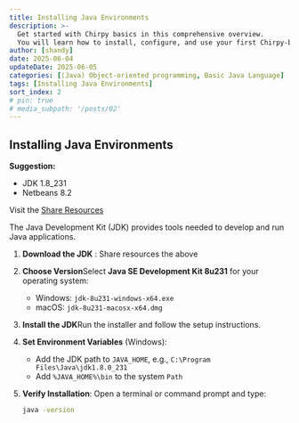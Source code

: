 ```yaml
---
title: Installing Java Environments
description: >-
  Get started with Chirpy basics in this comprehensive overview.
  You will learn how to install, configure, and use your first Chirpy-based website, as well as deploy it to a web server.
author: [shandy]
date: 2025-06-04
updateDate: 2025-06-05
categories: [(Java) Object-oriented programming, Basic Java Language]
tags: [Installing Java Environments]
sort_index: 2
# pin: true
# media_subpath: '/posts/02'
---
```

## Installing Java Environments

**Suggestion:**

- JDK 1.8_231
- Netbeans 8.2

Visit the [Share Resources](https://drive.google.com/drive/folders/1CD2HRacuoJ1Jt-0kR8w8BdQvHEpSKVUn?usp=drive_link)

The Java Development Kit (JDK) provides tools needed to develop and run Java applications.

1. **Download the JDK** : Share resources the above
2. **Choose Version**Select **Java SE Development Kit 8u231** for your operating system:

   - Windows: `jdk-8u231-windows-x64.exe`
   - macOS: `jdk-8u231-macosx-x64.dmg`
3. **Install the JDK**Run the installer and follow the setup instructions.
4. **Set Environment Variables** (Windows):

   - Add the JDK path to `JAVA_HOME`, e.g., `C:\Program Files\Java\jdk1.8.0_231`
   - Add `%JAVA_HOME%\bin` to the system `Path`
5. **Verify Installation**:
   Open a terminal or command prompt and type:

   ```bash
   java -version
   ```

   
